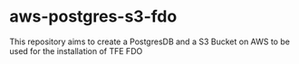 # aws-postgres-s3-fdo
This repository aims to create a PostgresDB and a S3 Bucket on AWS to be used for the installation of TFE FDO
